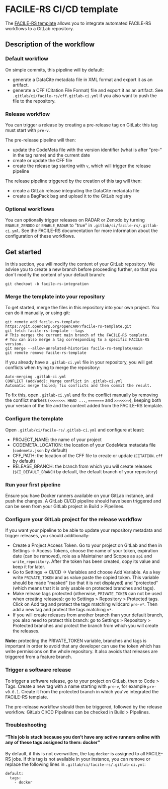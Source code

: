 # FACILE-RS CI/CD template

The [FACILE-RS template](https://git.opencarp.org/openCARP/facile-rs-template) allows you to integrate automated FACILE-RS workflows to a GitLab repository.

## Description of the workflow

### Default workflow

On simple commits, this pipeline will by default:
- generate a DataCite metadata file in XML format and export it as an artifact.
- generate a CFF (Citation File Format) file and export it as an artifact. See `.gitlab/ci/facile-rs/cff.gitlab-ci.yml` if you also want to push the file to the repository.

### Release workflow

You can trigger a release by creating a pre-release tag on GitLab: this tag must start with `pre-v`.

The pre-release pipeline will then:
- update the CodeMeta file with the version identifier (what is after "pre-" in the tag name) and the current date
- create or update the CFF file
- create the release tag starting with `v`, which will trigger the release pipeline

The release pipeline triggered by the creation of this tag will then:
- create a GitLab release integrating the DataCite metadata file
- create a BagPack bag and upload it to the GitLab registry

### Optional workflows

You can optionally trigger releases on RADAR or Zenodo by turning `ENABLE_ZENODO` or `ENABLE_RADAR` to "true" in `.gitlab/ci/facile-rs/.gitlab-ci.yml`.
See the FACILE-RS documentation for more information about the configuration of these workflows.

## Get started

In this section, you will modify the content of your GitLab repository. We advise you to create a new branch before proceeding further, so that you don't modify the content of your default branch:
```
git checkout -b facile-rs-integration
```

### Merge the template into your repository

To get started, merge the files in this repository into your own project.
You can do it manually, or using git:
```
git remote add facile-rs-template https://git.opencarp.org/openCARP/facile-rs-template.git
git fetch facile-rs-template --tags
# This merges the current main branch of the FACILE-RS template.
# You can also merge a tag corresponding to a specific FACILE-RS version.
git merge --allow-unrelated-histories facile-rs-template/main
git remote remove facile-rs-template
```

If you already have a `.gitlab-ci.yml` file in your repository, you will get conflicts when trying to merge the repository:
```
Auto-merging .gitlab-ci.yml
CONFLICT (add/add): Merge conflict in .gitlab-ci.yml
Automatic merge failed; fix conflicts and then commit the result.
```
To fix this, open `.gitlab-ci.yml` and fix the conflict manually by removing the conflict markers (`<<<<<<< HEAD ...`, `=======` and `>>>>>>>`), keeping both your version of the file and the content added from the FACILE-RS template.

### Configure the template

Open `.gitlab/ci/facile-rs/.gitlab-ci.yml` and configure at least:
- PROJECT_NAME: the name of your project
- CODEMETA_LOCATION: the location of your CodeMeta metadata file (`codemeta.json` by default)
- CFF_PATH: the location of the CFF file to create or update (`CITATION.cff` by default)
- RELEASE_BRANCH: the branch from which you will create releases (`$CI_DEFAULT_BRANCH` by default, the default branch of your repository)

### Run your first pipeline

Ensure you have Docker runners available on your GitLab instance, and push the changes.
A GitLab CI/CD pipeline should have been triggered and can be seen from your GitLab project in Build > Pipelines.

### Configure your GitLab project for the release workflow

If you want your pipeline to be able to update your repository metadata and trigger releases, you should additionally:
- Create a Project Access Token. Go to your project on GitLab and then in Settings -> Access Tokens, choose the name of your token, expiration date (can be removed), role as a Maintainer and Scopes as `api` and `write_repository`. After the token has been created, copy its value and keep it for later.
- Go to Settings -> CI/CD -> Variables and choose Add Variable. As a key write `PRIVATE_TOKEN` and as value paste the copied token. This variable should be made "masked" (so that it is not displayed) and "protected" (which means that it is only usable on protected branches and tags).
- Make release tags protected (otherwise, `PRIVATE_TOKEN` can not be used when creating releases): go to Settings > Repository > Protected tags. Click on Add tag and protect the tags matching wildcard `pre-v*`. Then add a new tag and protect the tags matching `v*`.
- If you will create releases from another branch than your default branch, you also need to protect this branch: go to Settings > Repository > Protected branches and protect the branch from which you will create the releases.

**Note:** protecting the PRIVATE_TOKEN variable, branches and tags is important in order to avoid that any developer can use the token which has write permissions on the whole repository. It also avoids that releases are triggered from a feature branch.

### Trigger a software release

To trigger a software release, go to your project on GitLab, then to Code > Tags. Create a new tag with a name starting with `pre-v`, for example `pre-v0.0.1`. Create it from the protected branch in which you've integrated the FACILE-RS template.

The pre-release workflow should then be triggered, followed by the release workflow. GitLab CI/CD Pipelines can be checked in Build > Pipelines.

### Troubleshooting

#### “This job is stuck because you don’t have any active runners online with any of these tags assigned to them: docker”

By default, if this is not overwritten, the tag `docker` is assigned to all FACILE-RS jobs. If this tag is not available in your instance, you can remove or replace the following lines in `.gitlab/ci/facile-rs/.gitlab-ci.yml`:
```
default:
  tags:
    - docker
```
